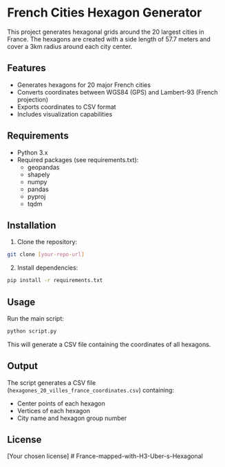# French Cities Hexagon Generator

This project generates hexagonal grids around the 20 largest cities in France. The hexagons are created with a side length of 57.7 meters and cover a 3km radius around each city center.

## Features

- Generates hexagons for 20 major French cities
- Converts coordinates between WGS84 (GPS) and Lambert-93 (French projection)
- Exports coordinates to CSV format
- Includes visualization capabilities

## Requirements

- Python 3.x
- Required packages (see requirements.txt):
  - geopandas
  - shapely
  - numpy
  - pandas
  - pyproj
  - tqdm

## Installation

1. Clone the repository:
```bash
git clone [your-repo-url]
```

2. Install dependencies:
```bash
pip install -r requirements.txt
```

## Usage

Run the main script:
```bash
python script.py
```

This will generate a CSV file containing the coordinates of all hexagons.

## Output

The script generates a CSV file (`hexagones_20_villes_france_coordinates.csv`) containing:
- Center points of each hexagon
- Vertices of each hexagon
- City name and hexagon group number

## License

[Your chosen license] # France-mapped-with-H3-Uber-s-Hexagonal
